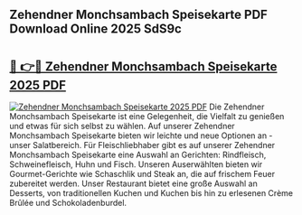 ## Zehendner Monchsambach Speisekarte PDF Download Online 2025 SdS9c

# <h2><a href="http://gc6obn.nevu.top/?p=Zehendner+Monchsambach+Speisekarte">🔗 👉🔴 Zehendner Monchsambach Speisekarte 2025 PDF</a></h2>

[![Zehendner Monchsambach Speisekarte 2025 PDF](https://i.imgur.com/dBaPXMq.png)](http://gc6obn.nevu.top/?p=Zehendner+Monchsambach+Speisekarte)
Die Zehendner Monchsambach Speisekarte ist eine Gelegenheit, die Vielfalt zu genießen und etwas für sich selbst zu wählen. Auf unserer Zehendner Monchsambach Speisekarte bieten wir leichte und neue Optionen an - unser Salatbereich. Für Fleischliebhaber gibt es auf unserer Zehendner Monchsambach Speisekarte eine Auswahl an Gerichten: Rindfleisch, Schweinefleisch, Huhn und Fisch. Unseren Auserwählten bieten wir Gourmet-Gerichte wie Schaschlik und Steak an, die auf frischem Feuer zubereitet werden. Unser Restaurant bietet eine große Auswahl an Desserts, von traditionellen Kuchen und Kuchen bis hin zu erlesenen Crème Brûlée und Schokoladenburdel.
